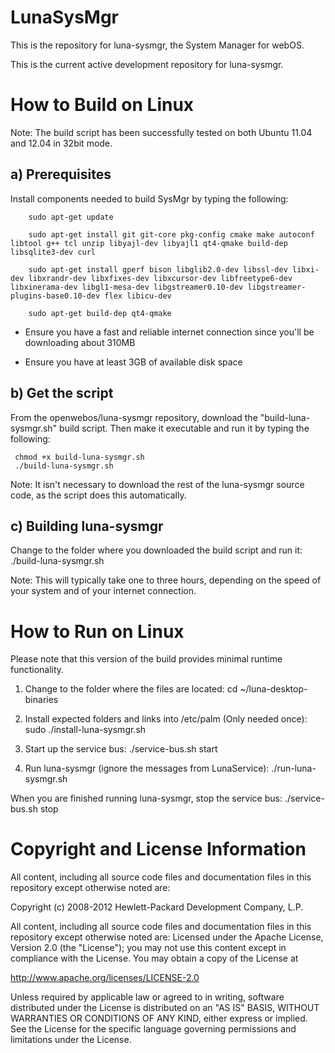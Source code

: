 
LunaSysMgr
==========

This is the repository for luna-sysmgr, the System Manager for webOS.

This is the current active development repository for luna-sysmgr.


How to Build on Linux
=====================

Note:  The build script has been successfully tested on both Ubuntu 11.04 and 12.04 in 32bit mode.

a) Prerequisites
----------------

Install components needed to build SysMgr by typing the following:

        sudo apt-get update

        sudo apt-get install git git-core pkg-config cmake make autoconf libtool g++ tcl unzip libyajl-dev libyajl1 qt4-qmake build-dep libsqlite3-dev curl

        sudo apt-get install gperf bison libglib2.0-dev libssl-dev libxi-dev libxrandr-dev libxfixes-dev libxcursor-dev libfreetype6-dev libxinerama-dev libgl1-mesa-dev libgstreamer0.10-dev libgstreamer-plugins-base0.10-dev flex libicu-dev

        sudo apt-get build-dep qt4-qmake

  * Ensure you have a fast and reliable internet connection since you'll be downloading about 310MB
  
  * Ensure you have at least 3GB of available disk space

b) Get the script
-----------------

From the openwebos/luna-sysmgr repository, download the "build-luna-sysmgr.sh" build script. Then make it executable and run it by typing the following:


     chmod +x build-luna-sysmgr.sh  
     ./build-luna-sysmgr.sh
      
  Note: It isn't necessary to download the rest of the luna-sysmgr source code, as the script does this automatically.
  
c) Building luna-sysmgr
-----------------------
 
  Change to the folder where you downloaded the build script and run it:
    ./build-luna-sysmgr.sh

  Note: This will typically take one to three hours, depending on the speed of your system and of your internet connection.


How to Run on Linux
===================

Please note that this version of the build provides minimal runtime functionality.

1) Change to the folder where the files are located:
    cd ~/luna-desktop-binaries

2) Install expected folders and links into /etc/palm   (Only needed once):
    sudo ./install-luna-sysmgr.sh

3) Start up the service bus:
    ./service-bus.sh  start

4) Run luna-sysmgr   (ignore the messages from LunaService):
    ./run-luna-sysmgr.sh

When you are finished running luna-sysmgr, stop the service bus:
    ./service-bus.sh  stop


# Copyright and License Information

All content, including all source code files and documentation files in this repository except otherwise noted are: 

 Copyright (c) 2008-2012 Hewlett-Packard Development Company, L.P.

All content, including all source code files and documentation files in this repository except otherwise noted are:
Licensed under the Apache License, Version 2.0 (the "License");
you may not use this content except in compliance with the License.
You may obtain a copy of the License at

http://www.apache.org/licenses/LICENSE-2.0

Unless required by applicable law or agreed to in writing, software
distributed under the License is distributed on an "AS IS" BASIS,
WITHOUT WARRANTIES OR CONDITIONS OF ANY KIND, either express or implied.
See the License for the specific language governing permissions and
limitations under the License.
